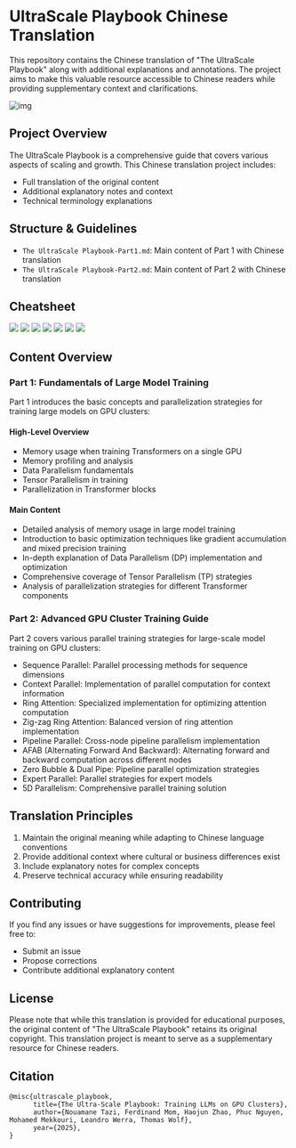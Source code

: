 # UltraScale Playbook Chinese Translation

This repository contains the Chinese translation of "The UltraScale Playbook" along with additional explanations and annotations. The project aims to make this valuable resource accessible to Chinese readers while providing supplementary context and clarifications.

![img](./misc/image%200.png)

## Project Overview

The UltraScale Playbook is a comprehensive guide that covers various aspects of scaling and growth. This Chinese translation project includes:

- Full translation of the original content
- Additional explanatory notes and context
- Technical terminology explanations

## Structure & Guidelines

- `The UltraScale Playbook-Part1.md`: Main content of Part 1 with Chinese translation
- `The UltraScale Playbook-Part2.md`: Main content of Part 2 with Chinese translation

## Cheatsheet

![](./misc/image%204.png)
![](./misc/image%205.png)
![](./misc/image%206.png)
![](./misc/image%207.png)
![](./misc/image%208.png)
![](./misc/image%209.png)
![](./misc/image%2010.png)

## Content Overview

### Part 1: Fundamentals of Large Model Training

Part 1 introduces the basic concepts and parallelization strategies for training large models on GPU clusters:

#### High-Level Overview

- Memory usage when training Transformers on a single GPU
- Memory profiling and analysis
- Data Parallelism fundamentals
- Tensor Parallelism in training
- Parallelization in Transformer blocks

#### Main Content

- Detailed analysis of memory usage in large model training
- Introduction to basic optimization techniques like gradient accumulation and mixed precision training
- In-depth explanation of Data Parallelism (DP) implementation and optimization
- Comprehensive coverage of Tensor Parallelism (TP) strategies
- Analysis of parallelization strategies for different Transformer components

### Part 2: Advanced GPU Cluster Training Guide

Part 2 covers various parallel training strategies for large-scale model training on GPU clusters:

- Sequence Parallel: Parallel processing methods for sequence dimensions
- Context Parallel: Implementation of parallel computation for context information
- Ring Attention: Specialized implementation for optimizing attention computation
- Zig-zag Ring Attention: Balanced version of ring attention implementation
- Pipeline Parallel: Cross-node pipeline parallelism implementation
- AFAB (Alternating Forward And Backward): Alternating forward and backward computation across different nodes
- Zero Bubble & Dual Pipe: Pipeline parallel optimization strategies
- Expert Parallel: Parallel strategies for expert models
- 5D Parallelism: Comprehensive parallel training solution

## Translation Principles

1. Maintain the original meaning while adapting to Chinese language conventions
2. Provide additional context where cultural or business differences exist
3. Include explanatory notes for complex concepts
4. Preserve technical accuracy while ensuring readability

## Contributing

If you find any issues or have suggestions for improvements, please feel free to:

- Submit an issue
- Propose corrections
- Contribute additional explanatory content

## License

Please note that while this translation is provided for educational purposes, the original content of "The UltraScale Playbook" retains its original copyright. This translation project is meant to serve as a supplementary resource for Chinese readers.


## Citation

```
@misc{ultrascale_playbook,
      title={The Ultra-Scale Playbook: Training LLMs on GPU Clusters},
      author={Nouamane Tazi, Ferdinand Mom, Haojun Zhao, Phuc Nguyen, Mohamed Mekkouri, Leandro Werra, Thomas Wolf},
      year={2025},
}
```
